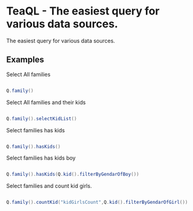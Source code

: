 # TeaQL - The easiest query for various data sources.
The easiest query for various data sources.

## Examples

Select All families

```java

Q.family()

```
Select All families and their kids

```java

Q.family().selectKidList()

```

Select families has kids

```java

Q.family().hasKids()

```

Select families has kids boy

```java

Q.family().hasKids(Q.kid().filterByGendarOfBoy())

```

Select families and count kid girls.

```java

Q.family().countKid("kidGirlsCount",Q.kid().filterByGendarOfGirl())

```

